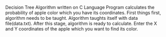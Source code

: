Decision Tree Algorithm written on C Language
    Program calculates the probability of apple color which you have its coordinates.
    First things first, algorithm needs to be taught. Algorithm taughts itself with data file(data.txt).
    After this stage, algorithm is ready to calculate.
    Enter the X and Y coordinates of the apple which you want to find its color.